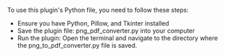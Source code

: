 To use this plugin's Python file, you need to follow these steps:
- Ensure you have Python, Pillow, and Tkinter installed
- Save the plugin file: png_pdf_converter.py into your computer
- Run the plugin: Open the terminal and navigate to the directory where the png_to_pdf_converter.py file is saved.
